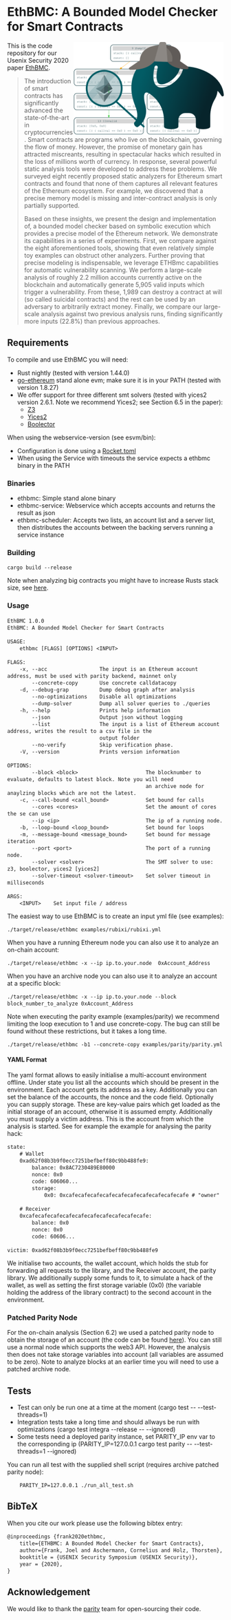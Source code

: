 # EthBMC: A Bounded Model Checker for Smart Contracts

<p>
<img align="right" width="350"  src="media/ethfant.png"> 
</p>

This is the code repository for our Usenix Security 2020 paper [EthBMC](https://www.ei.ruhr-uni-bochum.de/media/emma/veroeffentlichungen/2020/04/02/EthBMC-USENIX20.pdf).


> The introduction of smart contracts has significantly advanced the state-of-the-art in cryptocurrencies. Smart contracts are programs who live on the blockchain, governing the flow of money. However, the promise of monetary gain has attracted miscreants, resulting in spectacular hacks which resulted in the loss of millions worth of currency. In response, several powerful static analysis tools were developed to address these problems. We surveyed eight recently proposed static analyzers for Ethereum smart contracts and found that none of them captures all relevant features of the Ethereum ecosystem. For example, we discovered that a precise memory model is missing and inter-contract analysis is only partially supported.
>
> Based on these insights, we present the design and implementation of, a bounded model checker based on symbolic execution which provides a precise model of the Ethereum network. We demonstrate its capabilities in a series of experiments. First, we compare against the eight aforementioned tools, showing that even relatively simple toy examples can obstruct other analyzers. Further proving that precise modeling is indispensable, we leverage ETHBmc capabilities for automatic vulnerability scanning. We perform a large-scale analysis of roughly 2.2 million accounts currently active on the blockchain and automatically generate 5,905 valid inputs which trigger a vulnerability. From these, 1,989 can destroy a contract at will (so called suicidal contracts) and the rest can be used by an adversary to arbitrarily extract money. Finally, we compare our large-scale analysis against two previous analysis runs, finding significantly more inputs (22.8%) than previous approaches.

## Requirements

To compile and use EthBMC you will need:

- Rust nightly (tested with version 1.44.0)
- [go-ethereum](https://github.com/ethereum/go-ethereum) stand alone evm; make sure it is in your PATH (tested with version 1.8.27)
- We offer support for three different smt solvers (tested with yices2 version 2.6.1. Note we recommend Yices2; see Section 6.5 in the paper):
	- [Z3](https://github.com/Z3Prover/z3)
	- [Yices2](https://github.com/SRI-CSL/yices2)
	- [Boolector](https://github.com/Boolector/boolector)


When using the webservice-version (see esvm/bin):
- Configuration is done using a [Rocket.toml](https://rocket.rs/v0.4/guide/configuration/#rockettoml)
- When using the Service with timeouts the service expects a ethbmc binary in the PATH

### Binaries

- ethbmc: Simple stand alone binary
- ethbmc-service: Webservice which accepts accounts and returns the result as json
- ethbmc-scheduler: Accepts two lists, an account list and a server list, then distributes the accounts between the backing servers running a service instance


### Building

```
cargo build --release
```
Note when analyzing big contracts you might have to increase Rusts stack size, see [here](https://stackoverflow.com/questions/29937697/how-to-set-the-thread-stack-size-during-compile-time).

### Usage
```
EthBMC 1.0.0
EthBMC: A Bounded Model Checker for Smart Contracts

USAGE:
    ethbmc [FLAGS] [OPTIONS] <INPUT>

FLAGS:
    -x, --acc                 The input is an Ethereum account address, must be used with parity backend, mainnet only
        --concrete-copy       Use concrete calldatacopy
    -d, --debug-grap          Dump debug graph after analysis
        --no-optimizations    Disable all optimizations
        --dump-solver         Dump all solver queries to ./queries
    -h, --help                Prints help information
        --json                Output json without logging
        --list                The input is a list of Ethereum account address, writes the result to a csv file in the
                              output folder
        --no-verify           Skip verification phase.
    -V, --version             Prints version information

OPTIONS:
        --block <block>                      The blocknumber to evaluate, defaults to latest block. Note you will need
                                             an archive node for anaylzing blocks which are not the latest.
    -c, --call-bound <call_bound>            Set bound for calls
        --cores <cores>                      Set the amount of cores the se can use
        --ip <ip>                            The ip of a running node.
    -b, --loop-bound <loop_bound>            Set bound for loops
    -m, --message-bound <message_bound>      Set bound for message iteration
        --port <port>                        The port of a running node.
        --solver <solver>                    The SMT solver to use: z3, boolector, yices2 [yices2]
        --solver-timeout <solver-timeout>    Set solver timeout in milliseconds

ARGS:
    <INPUT>    Set input file / address
```

The easiest way to use EthBMC is to create an input yml file (see examples):
```
./target/release/ethbmc examples/rubixi/rubixi.yml
```

When you have a running Ethereum node you can also use it to analyze an on-chain account:
```
./target/release/ethbmc -x --ip ip.to.your.node  0xAccount_Address
```

When you have an archive node you can also use it to analyze an account at a specific block:
```
./target/release/ethbmc -x --ip ip.to.your.node --block block_number_to_analyze 0xAccount_Address
```

Note when executing the parity example (examples/parity) we recommend limiting the loop execution to 1 and use concrete-copy. The bug can still be found without these restrictions, but it takes a long time.

```
./target/release/ethbmc -b1 --concrete-copy examples/parity/parity.yml
```

#### YAML Format 

The yaml format allows to easily initialise a multi-account environment offline. Under state you list all the accounts which should be present in the environment. Each account gets its address as a key. Additionally you can set the balance of the accounts, the nonce and the code field. Optionally you can supply storage. These are key-value pairs which get loaded as the initial storage of an account, otherwise it is assumed empty. Additionally you must supply a victim address. This is the account from which the analysis is started. See for example the example for analysing the parity hack:

```
state: 
    # Wallet
    0xad62f08b3b9f0ecc7251befbeff80c9bb488fe9:
        balance: 0x8AC7230489E80000
        nonce: 0x0
        code: 606060...
        storage:
            0x0: 0xcafecafecafecafecafecafecafecafecafecafe # "owner"

    # Receiver
    0xcafecafecafecafecafecafecafecafecafecafe:
        balance: 0x0
        nonce: 0x0
        code: 60606...

victim: 0xad62f08b3b9f0ecc7251befbeff80c9bb488fe9
```

We initialise two accounts, the wallet account, which holds the stub for forwarding all requests to the library, and the Receiver account, the parity library. We additionally supply some funds to it, to simulate a hack of the wallet, as well as setting the first storage variable (0x0) (the variable holding the address of the library contract) to the second account in the environment.

### Patched Parity Node

For the on-chain analysis (Section 6.2) we used a patched parity node to obtain the storage of an account (the code can be found [here](https://github.com/Joool/openethereum)). You can still use a normal node which supports the web3 API. However, the analysis then does not take storage variables into account (all variables are assumed to be zero). Note to analyze blocks at an earlier time you will need to use a patched archive node.

## Tests

- Test can only be run one at a time at the moment (cargo test -- --test-threads=1)
- Integration tests take a long time and should allways be run with optimizations (cargo test integra --release -- --ignored)
- Some tests need a deployed parity instance, set PARITY_IP env var to the corresponding ip (PARITY_IP=127.0.0.1 cargo test parity -- --test-threads=1 --ignored)

You can run all test with the supplied shell script (requires archive patched parity node):
```
	PARITY_IP=127.0.0.1 ./run_all_test.sh
```

## BibTeX

When you cite our work please use the following bibtex entry:
```
@inproceedings {frank2020ethbmc,
	title={ETHBMC: A Bounded Model Checker for Smart Contracts},
  	author={Frank, Joel and Aschermann, Cornelius and Holz, Thorsten},
	booktitle = {USENIX Security Symposium (USENIX Security)},
	year = {2020},
}
```

## Acknowledgement
We would like to thank the [parity](https://www.parity.io/) team for open-sourcing their code.
